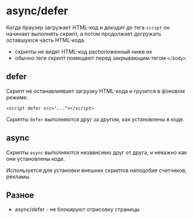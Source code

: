 # async/defer
Когда браузер загружает HTML-код и доходит до тега `script` он начинает выполнять скрипт, а потом продолжает догружать оставшуюся часть HTML-кода.

- скрипты не видят HTML-код расположенный ниже их
- обычно теги скрипт помещают перед закрывающим тегом `</body>`

## defer
Скрипт не останавлиявает загрузку HTML-кода и грузится в фоновом режиме.

    <script defer src="..."></script>

Скрипты `defer` выполняются друг за другом, как установлены в коде.

## async
Скрипты `async` выполняются независимо друг от друга, и неважно как они установлены коде.

Используется для установки внешних скриптов наподобие счетчиков, рекламы.

## Разное
- async/defer - не блокируют отрисовку страницы